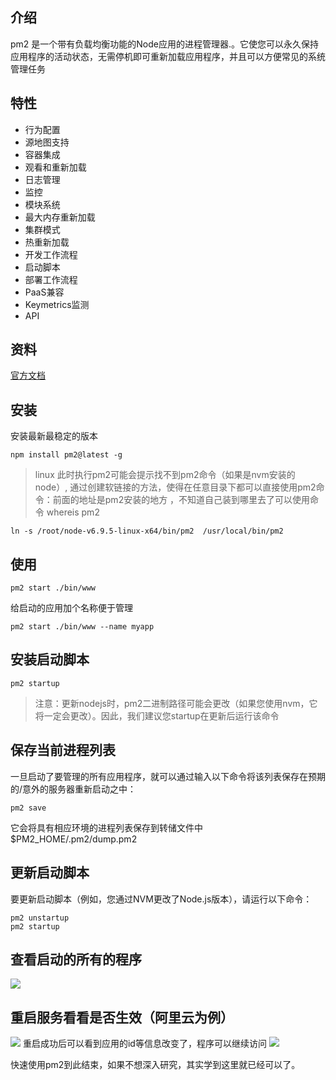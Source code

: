 ## 介绍
pm2 是一个带有负载均衡功能的Node应用的进程管理器.。它使您可以永久保持应用程序的活动状态，无需停机即可重新加载应用程序，并且可以方便常见的系统管理任务
## 特性
- 行为配置
- 源地图支持
- 容器集成
- 观看和重新加载
- 日志管理
- 监控
- 模块系统
- 最大内存重新加载
- 集群模式
- 热重新加载
- 开发工作流程
- 启动脚本
- 部署工作流程
- PaaS兼容
- Keymetrics监测
- API
## 资料
[官方文档](http://pm2.keymetrics.io/docs/usage/quick-start/)
## 安装
安装最新最稳定的版本
```
npm install pm2@latest -g
```
> linux 此时执行pm2可能会提示找不到pm2命令（如果是nvm安装的node）,
通过创建软链接的方法，使得在任意目录下都可以直接使用pm2命令：前面的地址是pm2安装的地方
，不知道自己装到哪里去了可以使用命令 whereis pm2 
```
ln -s /root/node-v6.9.5-linux-x64/bin/pm2  /usr/local/bin/pm2
```

## 使用
```
pm2 start ./bin/www
```
给启动的应用加个名称便于管理
```
pm2 start ./bin/www --name myapp
```

## 安装启动脚本
```
pm2 startup
```
> 注意：更新nodejs时，pm2二进制路径可能会更改（如果您使用nvm，它将一定会更改）。因此，我们建议您startup在更新后运行该命令

## 保存当前进程列表
一旦启动了要管理的所有应用程序，就可以通过输入以下命令将该列表保存在预期的/意外的服务器重新启动之中：
```
pm2 save
```
它会将具有相应环境的进程列表保存到转储文件中$PM2_HOME/.pm2/dump.pm2
## 更新启动脚本

要更新启动脚本（例如，您通过NVM更改了Node.js版本），请运行以下命令：
```
pm2 unstartup
pm2 startup
```
## 查看启动的所有的程序
![](./git-img/pm2list.png)
## 重启服务看看是否生效（阿里云为例）
![](./git-img/reset.png)
重启成功后可以看到应用的id等信息改变了，程序可以继续访问
![](./git-img/resetpm2.png)

快速使用pm2到此结束，如果不想深入研究，其实学到这里就已经可以了。
